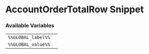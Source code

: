 # AccountOrderTotalRow Snippet

### Available Variables
|||
|---|---|
| `%%GLOBAL_label%%` |
| `%%GLOBAL_value%%` |  
